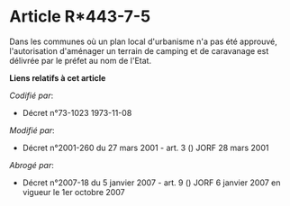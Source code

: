 # Article R*443-7-5

Dans les communes où un plan local d'urbanisme n'a pas été approuvé, l'autorisation d'aménager un terrain de camping et de
caravanage est délivrée par le préfet au nom de l'Etat.

**Liens relatifs à cet article**

_Codifié par_:

  - Décret n°73-1023 1973-11-08

_Modifié par_:

  - Décret n°2001-260 du 27 mars 2001 - art. 3 () JORF 28 mars 2001

_Abrogé par_:

  - Décret n°2007-18 du 5 janvier 2007 - art. 9 () JORF 6 janvier 2007 en vigueur le 1er octobre 2007
